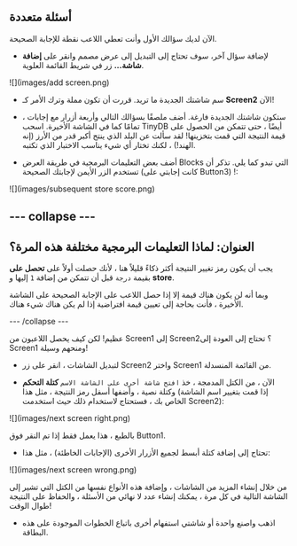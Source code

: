 ## أسئلة متعددة

الآن لديك سؤالك الأول وأنت تعطي اللاعب نقطة للإجابة الصحيحة.

+ لإضافة سؤال آخر، سوف تحتاج إلى التبديل إلى عرض مصمم وانقر على **إضافة شاشة...** زر في شريط القائمة العلوية.

![](images/add screen.png)

+ سم شاشتك الجديدة ما تريد. قررت أن تكون مملة وترك الأمر كـ **Screen2** الآن!

+ ستكون شاشتك الجديدة فارغة. أضف ملصقًا بسؤالك التالي وأربعة أزرار مع إجابات ، تمامًا كما في الشاشة الأخيرة. اسحب TinyDB أيضًا ، حتى تتمكن من الحصول على قيمة النتيجة التي قمت بتخزينها! لقد سألت عن البلد الذي ينتج أكبر قدر من الأرز (إنه الهند!) ، لكنك تختار أي شيء يناسب الاختبار الذي تكتبه.

+ أضف بعض التعليمات البرمجية في طريقة العرض Blocks التي تبدو كما يلي. تذكر أن تستخدم الزر الأيمن لإجابتك الصحيحة (كانت إجابتي على Button3) !:

![](images/subsequent store score.png)

--- collapse ---
---
العنوان: لماذا التعليمات البرمجية مختلفة هذه المرة؟
---

يجب أن يكون رمز تغيير النتيجة أكثر ذكاءً قليلاً هنا ، لأنك حصلت أولاً على **تحصل على** بقيمة `درجة` قبل أن تتمكن من إضافة `1` إليها و **store**.

وبما أنه لن يكون هناك قيمة إلا إذا حصل اللاعب على الإجابة الصحيحة على الشاشة الأخيرة ، فأنت بحاجة إلى تعيين قيمة افتراضية إذا لم يكن هناك شيء هناك.

--- /collapse ---

عظيم! لكن كيف يحصل اللاعبون من Screen1 إلى Screen2؟ تحتاج إلى العودة إلى Screen1 ومنحهم وسيلة!

+ لتبديل الشاشات ، انقر على زر Screen2 واختر Screen1 من القائمة المنسدلة.

+ الآن ، من الكتل المدمجة ، خذ `افتح شاشة أخرى على الشاشة الاسم` **كتلة التحكم** وكتلة نصية ، وأضفها أسفل رمز النتيجة ، مثل هذا (إذا قمت بتغيير اسم الشاشة الخاص بك ، فستحتاج لاستخدام ذلك حيث استخدمت Screen2):

![](images/next screen right.png)

بالطبع ، هذا يعمل فقط إذا تم النقر فوق Button1.

+ تحتاج إلى إضافة كتلة أبسط لجميع الأزرار الأخرى (الإجابات الخاطئة) ، مثل هذا:

![](images/next screen wrong.png)

من خلال إنشاء المزيد من الشاشات ، وإضافة هذه الأنواع نفسها من الكتل التي تشير إلى الشاشة التالية في كل مرة ، يمكنك إنشاء عدد لا نهائي من الأسئلة ، والحفاظ على النتيجة طوال الوقت!

+ اذهب واصنع واحدة أو شاشتي استفهام أخرى باتباع الخطوات الموجودة على هذه البطاقة.
